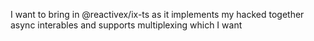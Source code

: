 I want to bring in @reactivex/ix-ts
as it implements my hacked together async interables
and supports multiplexing which I want